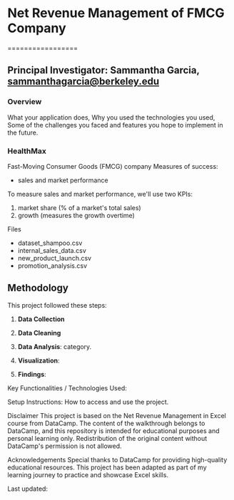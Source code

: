 # Net Revenue Management of FMCG Company
=================


## Principal Investigator: Sammantha Garcia, sammanthagarcia@berkeley.edu

### Overview
What your application does,
Why you used the technologies you used,
Some of the challenges you faced and features you hope to implement in the future.
### HealthMax 
Fast-Moving Consumer Goods (FMCG) company 
Measures of success: 
- sales and market performance

To measure sales and market performance, we'll use two KPIs: 
1. market share (% of a market's total sales)
2. growth (measures the growth overtime)

Files 
- dataset_shampoo.csv
- internal_sales_data.csv
- new_product_launch.csv
- promotion_analysis.csv

## Methodology
This project followed these steps:
1. **Data Collection**
2. **Data Cleaning**
3. **Data Analysis**: 
category.
4. **Visualization**:

5. **Findings**:
  
   
Key Functionalities / Technologies Used: 

Setup Instructions: How to access and use the project.

Disclaimer
This project is based on the Net Revenue Management in Excel course from DataCamp. The content of the walkthrough belongs to DataCamp, and this repository is intended for educational purposes and personal learning only. Redistribution of the original content without DataCamp's permission is not allowed.

Acknowledgements
Special thanks to DataCamp for providing high-quality educational resources. This project has been adapted as part of my learning journey to practice and showcase Excel skills.

Last updated: 
